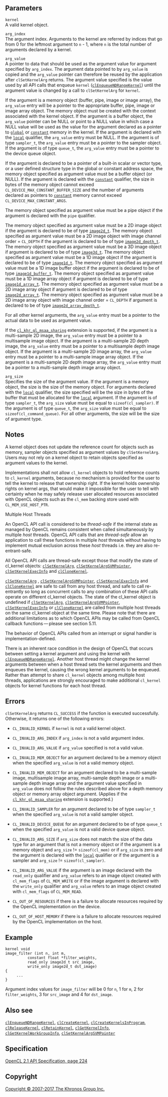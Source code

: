 Parameters
----------

`kernel`  
A valid kernel object.

`arg_index`  
The argument index. Arguments to the kernel are referred by indices that
go from 0 for the leftmost argument to `n` - 1, where `n` is the total
number of arguments declared by a kernel.

`arg_value`  
A pointer to data that should be used as the argument value for argument
specified by `arg_index`. The argument data pointed to by `arg_value` is
copied and the `arg_value` pointer can therefore be reused by the
application after `clSetKernelArg` returns. The argument value specified
is the value used by all API calls that enqueue `kernel`
([`clEnqueueNDRangeKernel`](clEnqueueNDRangeKernel.html)) until the
argument value is changed by a call to `clSetKernelArg` for `kernel`.

If the argument is a memory object (buffer, pipe, image or image array),
the `arg_value` entry will be a pointer to the appropriate buffer, pipe,
image or image array object. The memory object must be created with the
context associated with the kernel object. If the argument is a buffer
object, the `arg_value` pointer can be NULL or point to a NULL value in
which case a NULL value will be used as the value for the argument
declared as a pointer to [`global`](global.html) or
[`constant`](constant.html) memory in the kernel. If the argument is
declared with the [`local`](local.html) qualifier, the `arg_value` entry
must be NULL. If the argument is of type `sampler_t`, the `arg_value`
entry must be a pointer to the sampler object. If the argument is of
type `queue_t`, the `arg_value` entry must be a pointer to the device
queue object.

If the argument is declared to be a pointer of a built-in scalar or
vector type, or a user defined structure type in the global or constant
address space, the memory object specified as argument value must be a
buffer object (or NULL). If the argument is declared with the
[`constant`](constant.html) qualifier, the size in bytes of the memory
object cannot exceed `CL_DEVICE_MAX_CONSTANT_BUFFER_SIZE` and the number
of arguments declared as pointers to [`constant`](constant.html) memory
cannot exceed `CL_DEVICE_MAX_CONSTANT_ARGS`.

The memory object specified as argument value must be a pipe object if
the argument is declared with the `pipe` qualifier.

The memory object specified as argument value must be a 2D image object
if the argument is declared to be of type
[`image2d_t`](abstractDataTypes.html). The memory object specified as
argument value must be a 2D image object with image channel order =
`CL_DEPTH` if the argument is declared to be of type
[`image2d_depth_t`](abstractDataTypes.html). The memory object specified
as argument value must be a 3D image object if argument is declared to
be of type [`image3d_t`](abstractDataTypes.html). The memory object
specified as argument value must be a 1D image object if the argument is
declared to be of type [`image1d_t`](abstractDataTypes.html). The memory
object specified as argument value must be a 1D image buffer object if
the argument is declared to be of type
[`image1d_buffer_t`](abstractDataTypes.html). The memory object
specified as argument value must be a 1D image array object if argument
is declared to be of type [`image1d_array_t`](abstractDataTypes.html).
The memory object specified as argument value must be a 2D image array
object if argument is declared to be of type
[`image2d_array_t`](abstractDataTypes.html). The memory object specified
as argument value must be a 2D image array object with image channel
order = `CL_DEPTH` if argument is declared to be of type
[`image2d_array_depth_t`](abstractDataTypes.html).

For all other kernel arguments, the `arg_value` entry must be a pointer
to the actual data to be used as argument value.

If the [`cl_khr_gl_msaa_sharing`](cl_khr_gl_msaa_sharing.html) extension
is supported, if the argument is a multi-sample 2D image, the
`arg_value` entry must be a pointer to a multisample image object. If
the argument is a multi-sample 2D depth image, the `arg_value` entry
must be a pointer to a multisample depth image object. If the argument
is a multi-sample 2D image array, the `arg_value` entry must be a
pointer to a multi-sample image array object. If the argument is a
multi-sample 2D depth image array, the `arg_value` entry must be a
pointer to a multi-sample depth image array object.

`arg_size`  
Specifies the size of the argument value. If the argument is a memory
object, the size is the size of the memory object. For arguments
declared with the [`local`](local.html) qualifier, the size specified
will be the size in bytes of the buffer that must be allocated for the
[`local`](local.html) argument. If the argument is of type `sampler_t`,
the `arg_size` value must be equal to `sizeof(cl_sampler)`. If the
argument is of type `queue_t`, the `arg_size` value must be equal to
`sizeof(cl_command_queue)`. For all other arguments, the size will be
the size of argument type.

Notes
-----

A kernel object does not update the reference count for objects such as
memory, sampler objects specified as argument values by
`clSetKernelArg`. Users may not rely on a kernel object to retain
objects specified as argument values to the kernel.

Implementations shall not allow `cl_kernel` objects to hold reference
counts to `cl_kernel` arguments, because no mechanism is provided for
the user to tell the kernel to release that ownership right. If the
kernel holds ownership rights on kernel args, that would make it
impossible for the user to tell with certainty when he may safely
release user allocated resources associated with OpenCL objects such as
the `cl_mem` backing store used with `CL_MEM_USE_HOST_PTR`.

Multiple Host Threads

An OpenCL API call is considered to be *thread-safe* if the internal
state as managed by OpenCL remains consistent when called simultaneously
by multiple *host* threads. OpenCL API calls that are *thread-safe*
allow an application to call these functions in multiple *host* threads
without having to implement mutual exclusion across these *host* threads
i.e. they are also re-entrant-safe.

All OpenCL API calls are thread-safe except those that modify the state
of cl\_kernel objects: [`clSetKernelArg`](#),
[`clSetKernelArgSVMPointer`](clSetKernelArgSVMPointer.html),
[`clSetKernelExecInfo`](clSetKernelExecInfo.html) and
[`clCloneKernel`](clCloneKernel.html).

[`clSetKernelArg`](#) ,
[`clSetKernelArgSVMPointer`](clSetKernelArgSVMPointer.html),
[`clSetKernelExecInfo`](clSetKernelExecInfo.html) and
[`clCloneKernel`](clCloneKernel.html) are safe to call from any host
thread, and safe to call re-entrantly so long as concurrent calls to any
combination of these API calls operate on different cl\_kernel objects.
The state of the cl\_kernel object is undefined if
[`clSetKernelArg`](#),
[`clSetKernelArgSVMPointer`](clSetKernelArgSVMPointer.html),
[`clSetKernelExecInfo`](clSetKernelExecInfo.html) or
[`clCloneKernel`](clCloneKernel.html) are called from multiple host
threads on the same cl\_kernel object at the same time. Please note that
there are additional limitations as to which OpenCL APIs may be called
from OpenCL callback functions — please see section 5.11.

The behavior of OpenCL APIs called from an interrupt or signal handler
is implementation-defined.

There is an inherent race condition in the design of OpenCL that occurs
between setting a kernel argument and using the kernel with
[`clEnqueueNDRangeKernel`](clEnqueueNDRangeKernel.html). Another host
thread might change the kernel arguments between when a host thread sets
the kernel arguments and then enqueues the kernel, causing the wrong
kernel arguments to be enqueued. Rather than attempt to share
`cl_kernel` objects among multiple host threads, applications are
strongly encouraged to make additional `cl_kernel` objects for kernel
functions for each host thread.

Errors
------

`clSetKernelArg` returns `CL_SUCCESS` if the function is executed
successfully. Otherwise, it returns one of the following errors:

-   `CL_INVALID_KERNEL` if `kernel` is not a valid kernel object.

-   `CL_INVALID_ARG_INDEX` if `arg_index` is not a valid argument index.

-   `CL_INVALID_ARG_VALUE` if `arg_value` specified is not a valid
    value.

-   `CL_INVALID_MEM_OBJECT` for an argument declared to be a memory
    object when the specified `arg_value` is not a valid memory object.

-   `CL_INVALID_MEM_OBJECT` for an argument declared to be a
    multi-sample image, multisample image array, multi-sample depth
    image or a multi-sample depth image array and the argument value
    specified in `arg_value` does not follow the rules described above
    for a depth memory object or memory array object argument. (Applies
    if the [`cl_khr_gl_msaa_sharing`](cl_khr_gl_msaa_sharing.html)
    extension is supported.)

-   `CL_INVALID_SAMPLER` for an argument declared to be of type
    `sampler_t` when the specified `arg_value` is not a valid sampler
    object.

-   `CL_INVALID_DEVICE_QUEUE` for an argument declared to be of type
    `queue_t` when the specified `arg_value` is not a valid device queue
    object.

-   `CL_INVALID_ARG_SIZE` if `arg_size` does not match the size of the
    data type for an argument that is not a memory object or if the
    argument is a memory object and `arg_size` != `sizeof(cl_mem)` or if
    `arg_size` is zero and the argument is declared with the
    [`local`](local.html) qualifier or if the argument is a sampler and
    `arg_size` != `sizeof(cl_sampler)`.

-   `CL_INVALID_ARG_VALUE` if the argument is an image declared with the
    `read_only` qualifier and `arg_value` refers to an image object
    created with `cl_mem_flags` of `CL_MEM_WRITE` or if the image
    argument is declared with the `write_only` qualifier and `arg_value`
    refers to an image object created with `cl_mem_flags` of
    `CL_MEM_READ`.

-   `CL_OUT_OF_RESOURCES` if there is a failure to allocate resources
    required by the OpenCL implementation on the device.

-   `CL_OUT_OF_HOST_MEMORY` if there is a failure to allocate resources
    required by the OpenCL implementation on the host.

Example
-------

    kernel void
    image_filter (int n, int m,
              constant float *filter_weights,
              read_only image2d_t src_image,
              write_only image2d_t dst_image)
    {
         ...
    }

Argument index values for `image_filter` will be 0 for `n`, 1 for `m`, 2
for `filter_weights`, 3 for `src_image` and 4 for `dst_image`.

Also see
--------

[`clEnqueueNDRangeKernel`](clEnqueueNDRangeKernel.html),
[`clCreateKernel`](clCreateKernel.html),
[`clCreateKernelsInProgram`](clCreateKernelsInProgram.html),
[`clReleaseKernel`](clReleaseKernel.html),
[`clRetainKernel`](clRetainKernel.html),
[`clGetKernelInfo`](clGetKernelInfo.html),
[`clGetKernelWorkGroupInfo`](clGetKernelWorkGroupInfo.html),
[`clSetKernelArgSVMPointer`](clSetKernelArgSVMPointer.html)

Specification
-------------

[OpenCL 2.1 API Specification, page
224](https://www.khronos.org/registry/cl/specs/opencl-2.1.pdf#page=224)

Copyright
---------

[Copyright © 2007-2017 The Khronos Group Inc.](copyright.html)
